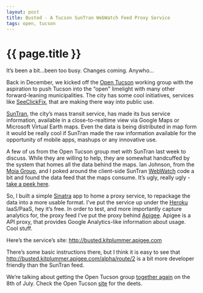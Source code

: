 ```yaml
---
layout: post
title: Busted - A Tucson SunTran WebWatch Feed Proxy Service
tags: open, tucson
---
```


{{ page.title }}
================

It’s been a bit…been too busy. Changes coming. Anywho…

Back in December, we kicked off the [Open
Tucson](http://www.opentucson.org/2009/12/first-meeting/) working group
with the aspiration to push Tucson into the “open” limelight with many
other forward-leaning municipalities. The city has some cool
initiatives, services like
[SeeClickFix](http://www.seeclickfix.com/tucson), that are making there
way into public use.

[SunTran](http://suntran.com/), the city’s mass transit service, has
made its bus service information, available in a close-to-realtime view
via Google Maps or Microsoft Virtual Earth maps. Even the data is being
distributed in map form it would be really cool if SunTran made the raw
information available for the opportunity of mobile apps, mashups or any
innovative use.

A few of us from the Open Tucson group met with SunTran last week to
discuss. While they are willing to help, they are somewhat handcuffed by
the system that homes all the data behind the maps. Ian Johnson, from
the [Moia Group](http://www.moiagroup.com), and I poked around the
client-side SunTran
[WebWatch](http://www.suntran.com/webwatch/map.aspx?mode=g) code a bit
and found the data feed that the maps consume. It’s ugly, really ugly -
[take a peek
here](http://www.suntran.com/webwatch/UpdateWebMap.aspx?u=2).

So, I built a simple [Sinatra](http://sinatrarb.com) app to home a proxy
service, to repackage the data into a more usable format. I’ve put the
service up under the [Heroku](http://heroku.com) IaaS/PaaS, hey it’s
free. In order to test, and more importantly capture analytics for, the
proxy feed I’ve put the proxy behind [Apigee](http://www.apigee.com).
Apigee is a API proxy, that provides Google Analytics-like information
about usage. Cool stuff.

Here’s the service’s site: <http://busted.kitplummer.apigee.com>

There’s some basic instructions there, but I think it is easy to see
that <http://busted.kitplummer.apigee.com/alpha/route/2> is a bit more
developer friendly than the SunTran feed.

We’re talking about getting the Open Tucson group [together
again](http://groups.google.com/group/open-tucson/browse_thread/thread/fbcc29feec7e8bcc)
on the 8th of July. Check the Open Tucson
[site](http://www.opentucson.org) for the deets.

